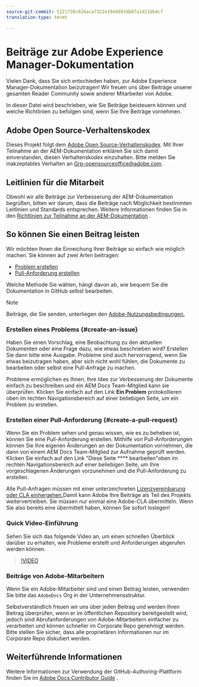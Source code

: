 ```yaml
---
source-git-commit: 5221738c024aca7322e1948893db07a1d21db4cf
translation-type: tm+mt

---
```

# Beiträge zur Adobe Experience Manager-Dokumentation

Vielen Dank, dass Sie sich entschieden haben, zur Adobe Experience Manager-Dokumentation beizutragen! Wir freuen uns über Beiträge unserer gesamten Reader Community sowie anderer Mitarbeiter von Adobe.

In dieser Datei wird beschrieben, wie Sie Beiträge beisteuern können und welche Richtlinien zu befolgen sind, wenn Sie Ihre Beiträge vornehmen.

## Adobe Open Source-Verhaltenskodex

Dieses Projekt folgt dem [Adobe Open Source-Verhaltenskodex](code-of-conduct.md). Mit Ihrer Teilnahme an der AEM-Dokumentation erklären Sie sich damit einverstanden, diesen Verhaltenskodex einzuhalten. Bitte melden Sie inakzeptables Verhalten an
[Grp-opensourceoffice@adobe.com](mailto:Grp-opensourceoffice@adobe.com).

## Leitlinien für die Mitarbeit

Obwohl wir alle Beiträge zur Verbesserung der AEM-Dokumentation begrüßen, bitten wir darum, dass die Beiträge nach Möglichkeit bestimmten Leitlinien und Standards entsprechen. Weitere Informationen finden Sie in den [Richtlinien zur Teilnahme an der AEM-Dokumentation](guidelines.md) .

## So können Sie einen Beitrag leisten

Wir möchten Ihnen die Einreichung Ihrer Beiträge so einfach wie möglich machen. Sie können auf zwei Arten beitragen:

* [Problem erstellen](#create-an-issue)
* [Pull-Anforderung erstellen](#create-a-pull-request)

Welche Methode Sie wählen, hängt davon ab, wie bequem Sie die Dokumentation in GitHub selbst bearbeiten.

>[!NOTE]
>
>Beiträge, die Sie senden, unterliegen den [Adobe-Nutzungsbedingungen.](https://www.adobe.com/legal/terms.html)

### Erstellen eines Problems {#create-an-issue}

Haben Sie einen Vorschlag, eine Beobachtung zu den aktuellen Dokumenten oder eine Frage dazu, wie etwas beschrieben wird? Erstellen Sie dann bitte eine Ausgabe. Probleme sind auch hervorragend, wenn Sie etwas beizutragen haben, aber sich nicht wohl fühlen, die Dokumente zu bearbeiten oder selbst eine Pull-Anfrage zu machen.

Probleme ermöglichen es Ihnen, Ihre Idee zur Verbesserung der Dokumente einfach zu beschreiben und ein AEM Docs Team-Mitglied kann sie überprüfen. Klicken Sie einfach auf den Link **Ein Problem** protokollieren oben im rechten Navigationsbereich auf einer beliebigen Seite, um ein Problem zu erstellen.

### Erstellen einer Pull-Anforderung {#create-a-pull-request}

Wenn Sie ein Problem sehen und genau wissen, wie es zu beheben ist, können Sie eine Pull-Anforderung erstellen. Mithilfe von Pull-Anforderungen können Sie Ihre eigenen Änderungen an der Dokumentation vornehmen, die dann von einem AEM Docs Team-Mitglied zur Aufnahme geprüft werden. Klicken Sie einfach auf den Link &quot;Diese Seite **** bearbeiten&quot;oben im rechten Navigationsbereich auf einer beliebigen Seite, um Ihre vorgeschlagenen Änderungen vorzunehmen und die Pull-Anforderung zu erstellen.

Alle Pull-Anfragen müssen mit einer unterzeichneten [Lizenzvereinbarung oder CLA einhergehen.](https://opensource.adobe.com/cla.html)Damit kann Adobe Ihre Beiträge als Teil des Projekts weitervertreiben. Sie müssen nur einmal eine Adobe-CLA übermitteln. Wenn Sie also bereits eine übermittelt haben, können Sie sofort loslegen!

### Quick Video-Einführung

Sehen Sie sich das folgende Video an, um einen schnellen Überblick darüber zu erhalten, wie Probleme erstellt und Anforderungen abgerufen werden können.

>[!VIDEO](https://video.tv.adobe.com/v/27069)

### Beiträge von Adobe-Mitarbeitern

Wenn Sie ein Adobe-Mitarbeiter sind und einen Beitrag leisten, verwenden Sie bitte das `AdobeDocs` Org in der Unternehmensstruktur.

Selbstverständlich freuen wir uns über jeden Beitrag und werden Ihren Beitrag überprüfen, wenn er im öffentlichen Repository bereitgestellt wird, jedoch sind Abrufanforderungen von Adobe-Mitarbeitern einfacher zu verarbeiten und können schneller im Corporate Repo genehmigt werden. Bitte stellen Sie sicher, dass alle proprietären Informationen nur im Corporate Repo diskutiert werden.

## Weiterführende Informationen

Weitere Informationen zur Verwendung der GitHub-Authoring-Plattform finden Sie im [Adobe Docs Contributor Guide](https://docs.adobe.com/help/en/contributor/contributor-guide/introduction.html) .
